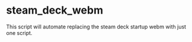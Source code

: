 # steam_deck_webm
This script will automate replacing the steam deck startup webm with just one script.
